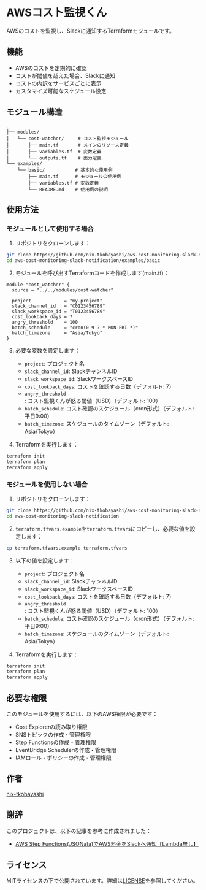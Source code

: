 # AWSコスト監視くん

AWSのコストを監視し、Slackに通知するTerraformモジュールです。

## 機能

- AWSのコストを定期的に確認
- コストが閾値を超えた場合、Slackに通知
- コストの内訳をサービスごとに表示
- カスタマイズ可能なスケジュール設定

## モジュール構造

```
.
├── modules/
│   └── cost-watcher/     # コスト監視モジュール
│       ├── main.tf       # メインのリソース定義
│       ├── variables.tf  # 変数定義
│       └── outputs.tf    # 出力定義
└── examples/
    └── basic/           # 基本的な使用例
        ├── main.tf      # モジュールの使用例
        ├── variables.tf # 変数定義
        └── README.md    # 使用例の説明
```

## 使用方法

### モジュールとして使用する場合

1. リポジトリをクローンします：
```bash
git clone https://github.com/nix-tkobayashi/aws-cost-monitoring-slack-notification.git
cd aws-cost-monitoring-slack-notification/examples/basic
```

2. モジュールを呼び出すTerraformコードを作成します(main.tf)：

```hcl
module "cost_watcher" {
  source = "../../modules/cost-watcher"

  project            = "my-project"
  slack_channel_id   = "C0123456789"
  slack_workspace_id = "T0123456789"
  cost_lookback_days = 7
  angry_threshold    = 100
  batch_schedule     = "cron(0 9 ? * MON-FRI *)"
  batch_timezone     = "Asia/Tokyo"
}
```

3. 必要な変数を設定します：
   - `project`: プロジェクト名
   - `slack_channel_id`: SlackチャンネルID
   - `slack_workspace_id`: SlackワークスペースID
   - `cost_lookback_days`: コストを確認する日数（デフォルト: 7）
   - `angry_threshold`: コスト監視くんが怒る閾値（USD）（デフォルト: 100）
   - `batch_schedule`: コスト確認のスケジュール（cron形式）（デフォルト: 平日9:00）
   - `batch_timezone`: スケジュールのタイムゾーン（デフォルト: Asia/Tokyo）

4. Terraformを実行します：
```bash
terraform init
terraform plan
terraform apply
```

### モジュールを使用しない場合

1. リポジトリをクローンします：
```bash
git clone https://github.com/nix-tkobayashi/aws-cost-monitoring-slack-notification.git
cd aws-cost-monitoring-slack-notification
```

2. `terraform.tfvars.example`を`terraform.tfvars`にコピーし、必要な値を設定します：
```bash
cp terraform.tfvars.example terraform.tfvars
```

3. 以下の値を設定します：
   - `project`: プロジェクト名
   - `slack_channel_id`: SlackチャンネルID
   - `slack_workspace_id`: SlackワークスペースID
   - `cost_lookback_days`: コストを確認する日数（デフォルト: 7）
   - `angry_threshold`: コスト監視くんが怒る閾値（USD）（デフォルト: 100）
   - `batch_schedule`: コスト確認のスケジュール（cron形式）（デフォルト: 平日9:00）
   - `batch_timezone`: スケジュールのタイムゾーン（デフォルト: Asia/Tokyo）

4. Terraformを実行します：
```bash
terraform init
terraform plan
terraform apply
```

## 必要な権限

このモジュールを使用するには、以下のAWS権限が必要です：

- Cost Explorerの読み取り権限
- SNSトピックの作成・管理権限
- Step Functionsの作成・管理権限
- EventBridge Schedulerの作成・管理権限
- IAMロール・ポリシーの作成・管理権限

## 作者

[nix-tkobayashi](https://github.com/nix-tkobayashi)

## 謝辞

このプロジェクトは、以下の記事を参考に作成されました：
- [AWS Step Functions(JSONata)でAWS料金をSlackへ通知【Lambda無し】](https://dev.classmethod.jp/articles/aws-cost-watcher-with-sfn-jsonata/)

## ライセンス

MITライセンスの下で公開されています。詳細は[LICENSE](LICENSE)を参照してください。